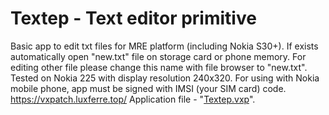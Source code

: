 # Textep - Text editor primitive
Basic app to edit txt files for MRE platform (including Nokia S30+). If exists automatically open "new.txt" file on storage card or phone memory. For editing other file please change this name with file browser to "new.txt". Tested on Nokia 225 with display resolution 240x320. For using with Nokia mobile phone, app must be signed with IMSI (your SIM card) code. https://vxpatch.luxferre.top/
Application file - "[Textep.vxp](https://github.com/RDZDX/photop/blob/main/Textep.vxp?raw=true)".
